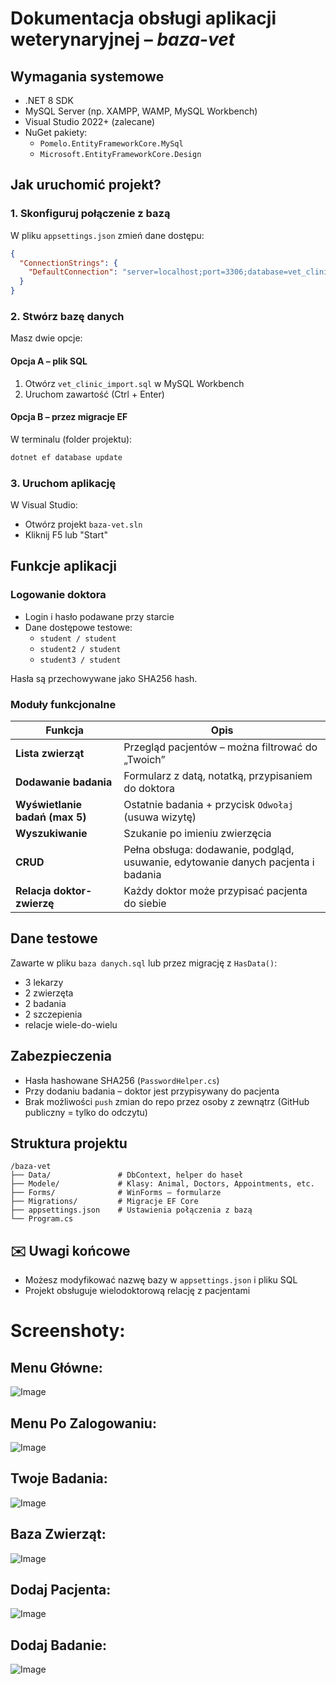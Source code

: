 #  Dokumentacja obsługi aplikacji weterynaryjnej – *baza-vet*

##  Wymagania systemowe

- .NET 8 SDK
- MySQL Server (np. XAMPP, WAMP, MySQL Workbench)
- Visual Studio 2022+ (zalecane)
- NuGet pakiety:
  - `Pomelo.EntityFrameworkCore.MySql`
  - `Microsoft.EntityFrameworkCore.Design`

##  Jak uruchomić projekt?

### 1.  Skonfiguruj połączenie z bazą

W pliku `appsettings.json` zmień dane dostępu:

```json
{
  "ConnectionStrings": {
    "DefaultConnection": "server=localhost;port=3306;database=vet_clinic;user=root;password=TwojeHaslo;"
  }
}
```

### 2.  Stwórz bazę danych

Masz dwie opcje:

####  Opcja A – plik SQL

1. Otwórz `vet_clinic_import.sql` w MySQL Workbench
2. Uruchom zawartość (Ctrl + Enter)

####  Opcja B – przez migracje EF

W terminalu (folder projektu):

```bash
dotnet ef database update
```

### 3.  Uruchom aplikację

W Visual Studio:
- Otwórz projekt `baza-vet.sln`
- Kliknij F5 lub "Start"

##  Funkcje aplikacji

###  Logowanie doktora

- Login i hasło podawane przy starcie
- Dane dostępowe testowe:
  - `student / student`
  - `student2 / student`
  - `student3 / student`

Hasła są przechowywane jako SHA256 hash.

###  Moduły funkcjonalne

| Funkcja                            | Opis |
|------------------------------------|------|
| **Lista zwierząt**                 | Przegląd pacjentów – można filtrować do „Twoich” |
| **Dodawanie badania**             | Formularz z datą, notatką, przypisaniem do doktora |
| **Wyświetlanie badań (max 5)**     | Ostatnie badania + przycisk `Odwołaj` (usuwa wizytę) |
| **Wyszukiwanie**                  | Szukanie po imieniu zwierzęcia |
| **CRUD**                          | Pełna obsługa: dodawanie, podgląd, usuwanie, edytowanie danych pacjenta i badania |
| **Relacja doktor-zwierzę**        | Każdy doktor może przypisać pacjenta do siebie |

##  Dane testowe

Zawarte w pliku `baza danych.sql` lub przez migrację z `HasData()`:

- 3 lekarzy
- 2 zwierzęta
- 2 badania
- 2 szczepienia
- relacje wiele-do-wielu

##  Zabezpieczenia

- Hasła hashowane SHA256 (`PasswordHelper.cs`)
- Przy dodaniu badania – doktor jest przypisywany do pacjenta
- Brak możliwości `push` zmian do repo przez osoby z zewnątrz (GitHub publiczny = tylko do odczytu)

##  Struktura projektu

```
/baza-vet
├── Data/               # DbContext, helper do haseł
├── Modele/             # Klasy: Animal, Doctors, Appointments, etc.
├── Forms/              # WinForms – formularze
├── Migrations/         # Migracje EF Core
├── appsettings.json    # Ustawienia połączenia z bazą
└── Program.cs
```

## ✉️ Uwagi końcowe

- Możesz modyfikować nazwę bazy w `appsettings.json` i pliku SQL
- Projekt obsługuje wielodoktorową relację z pacjentami

# Screenshoty:

## Menu Główne:

![Image](https://github.com/user-attachments/assets/14ec54b0-489e-4304-8056-b4dc1598373a)

## Menu Po Zalogowaniu:

![Image](https://github.com/user-attachments/assets/c538e1c3-e579-4304-817d-9ac25c3d0580)

## Twoje Badania:

![Image](https://github.com/user-attachments/assets/ee79886e-b46a-4105-938d-b91b3868c27e)

## Baza Zwierząt:

![Image](https://github.com/user-attachments/assets/c76a8cf0-d291-4627-80ef-97b0fd569514)

## Dodaj Pacjenta:

![Image](https://github.com/user-attachments/assets/bfd0e048-dade-4dc7-bd16-abbb4435b9d3)

## Dodaj Badanie:

![Image](https://github.com/user-attachments/assets/3748fdff-df79-4d92-b977-3af875da2ac1)



